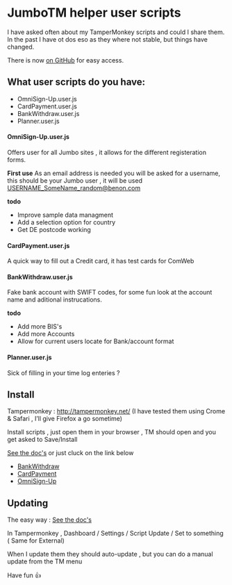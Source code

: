 # JumboTM helper user scripts

I have asked often about my TamperMonkey scripts and could I share them. In the past I have ot dos eso as they where not stable, but things have changed.

There is now [on GitHub](https://github.com/chrisjoyce911/JumboTM) for easy access.

## What user scripts do you have:

  * OmniSign-Up.user.js
  * CardPayment.user.js
  * BankWithdraw.user.js
  * Planner.user.js
 
#### OmniSign-Up.user.js
Offers user for all Jumbo sites , it allows for the different registeration forms.

**First use**
As an email address is needed you will be asked for a username, this should be your Jumbo user , it will be used USERNAME_SomeName_random@benon.com

**todo**
* Improve sample data managment
* Add a selection option for country
* Get DE postcode working
 
#### CardPayment.user.js
A quick way to fill out a Credit card, it has test cards for ComWeb

#### BankWithdraw.user.js
Fake bank account with SWIFT codes, for some fun look at the account name and aditional instrucations.

**todo**
* Add more BIS's 
* Add more Accounts
* Allow for current users locate for Bank/account format
   
####  Planner.user.js
Sick of filling in your time log enteries ?
 
## Install

Tampermonkey : http://tampermonkey.net/ (I have tested them using Crome & Safari , I’ll give Firefox a go sometime)

Install scripts , just open them in your browser , TM should open and you get asked to Save/Install

[See the doc's](http://tampermonkey.net/faq.php?ext=dhdg#Q102) or just cluck on the link below

* [BankWithdraw](https://raw.githubusercontent.com/chrisjoyce911/JumboTM/master/BankWithdraw.user.js)
* [CardPayment](https://raw.githubusercontent.com/chrisjoyce911/JumboTM/master/CardPayment.user.js)
* [OmniSign-Up](https://raw.githubusercontent.com/chrisjoyce911/JumboTM/master/OmniSign-Up.user.js)

## Updating

The easy way : [See the doc's](http://tampermonkey.net/faq.php?ext=dhdg#Q101)

In Tampermonkey , Dashboard / Settings / Script Update / Set to something ( Same for External)

When I update them they should auto-update , but you can do a manual update from the TM menu


Have fun :+1:

